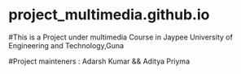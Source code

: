 # project_multimedia.github.io

#This is a Project under multimedia Course in Jaypee University of Engineering and Technology,Guna

#Project mainteners : Adarsh Kumar && Aditya Priyma
